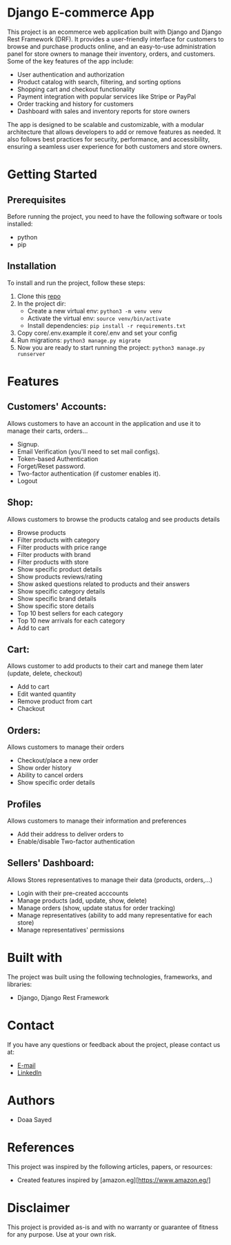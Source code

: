 # Django E-commerce App
This project is an ecommerce web application built with Django and Django Rest Framework (DRF). It provides a user-friendly interface for customers to browse and purchase products online, and an easy-to-use administration panel for store owners to manage their inventory, orders, and customers.
Some of the key features of the app include:

- User authentication and authorization
- Product catalog with search, filtering, and sorting options
- Shopping cart and checkout functionality
- Payment integration with popular services like Stripe or PayPal
- Order tracking and history for customers
- Dashboard with sales and inventory reports for store owners

The app is designed to be scalable and customizable, with a modular architecture that allows developers to add or remove features as needed. It also follows best practices for security, performance, and accessibility, ensuring a seamless user experience for both customers and store owners.

# Getting Started

## Prerequisites
Before running the project, you need to have the following software or tools installed:
- python
- pip


## Installation
To install and run the project, follow these steps:

1. Clone this [repo](https://www.example.com)
2. In the project dir:
    - Create a new virtual env: `python3 -m venv venv`
    - Activate the virtual env: `source venv/bin/activate`
    - Install dependencies: `pip install -r requirements.txt`
3. Copy core/.env.example it core/.env and set your config
4. Run migrations: `python3 manage.py migrate`
5. Now you are ready to start running the project: `python3 manage.py runserver`


# Features
## Customers' Accounts:
Allows customers to have an account in the application and use it to manage their carts, orders...

- Signup.
- Email Verification (you'll need to set mail configs).
- Token-based Authentication
- Forget/Reset password.
- Two-factor authentication (if customer enables it).
- Logout

## Shop:
Allows customers to browse the products catalog and see products details

- Browse products
- Filter products with category
- Filter products with price range
- Filter products with brand
- Filter products with store
- Show specific product details
- Show products reviews/rating
- Show asked questions related to products and their answers
- Show specific category details
- Show specific brand details
- Show specific store details
- Top 10 best sellers for each category
- Top 10 new arrivals for each category
- Add to cart

## Cart:
Allows customer to add products to their cart and manege them later (update, delete, checkout)

- Add to cart
- Edit wanted quantity
- Remove product from cart
- Chackout

## Orders:
Allows customers to manage their orders

- Checkout/place a new order
- Show order history
- Ability to cancel orders
- Show specific order details

## Profiles
Allows customers to manage their information and preferences

- Add their address to deliver orders to
- Enable/disable Two-factor authentication

## Sellers' Dashboard:
Allows Stores representatives to manage their data (products, orders,...)

- Login with their pre-created acccounts
- Manage products (add, update, show, delete)
- Manage orders (show, update status for order tracking)
- Manage representatives (ability to add many representative for each store)
- Manage representatives' permissions


# Built with
The project was built using the following technologies, frameworks, and libraries:
- Django, Django Rest Framework

# Contact
If you have any questions or feedback about the project, please contact us at:
- [E-mail](mailto:doaas0213@gmail.com)
- [LinkedIn](https://www.linkedin.com/in/douaa-sayed/)

# Authors
- Doaa Sayed

# References
This project was inspired by the following articles, papers, or resources:

- Created features inspired by [amazon.eg][https://www.amazon.eg/]

# Disclaimer
This project is provided as-is and with no warranty or guarantee of fitness for any purpose. Use at your own risk.

